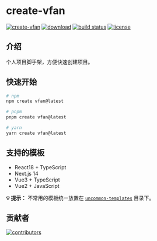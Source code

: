 # create-vfan

[![create-vfan](https://img.shields.io/npm/v/create-vfan.svg)](https://www.npmjs.com/package/create-vfan)
[![download](https://img.shields.io/npm/dm/create-vfan.svg)](https://www.npmjs.com/package/create-vfan)
[![build status](https://github.com/VfanLee/create-vfan/actions/workflows/release.yml/badge.svg)](https://github.com/VfanLee/create-vfan/actions/workflows/release.yml)
[![license](https://img.shields.io/github/license/VfanLee/create-vfan.svg)](https://github.com/VfanLee/create-vfan/blob/main/LICENSE)

## 介绍

个人项目脚手架，方便快速创建项目。

## 快速开始

```bash
# npm
npm create vfan@latest

# pnpm
pnpm create vfan@latest

# yarn
yarn create vfan@latest
```

## 支持的模板

- React18 + TypeScript
- Next.js 14
- Vue3 + TypeScript
- Vue2 + JavaScript

**💡 提示：** 不常用的模板统一放置在 [`uncommon-templates`](https://github.com/VfanLee/create-vfan/blob/main/uncommon-templates) 目录下。

## 贡献者

[![contributors](https://contrib.rocks/image?repo=VfanLee/create-vfan)](https://github.com/VfanLee/create-vfan/graphs/contributors)
